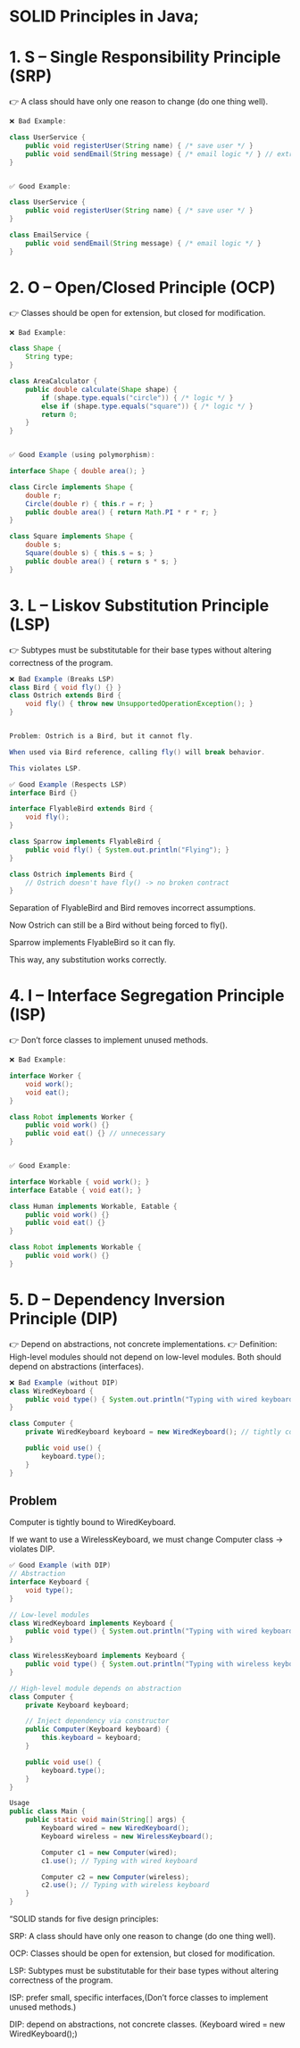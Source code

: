SOLID Principles in Java;
============================================
# 1. S – Single Responsibility Principle (SRP)

👉 A class should have only one reason to change (do one thing well).
```java 
❌ Bad Example:

class UserService {
    public void registerUser(String name) { /* save user */ }
    public void sendEmail(String message) { /* email logic */ } // extra responsibility
}


✅ Good Example:

class UserService {
    public void registerUser(String name) { /* save user */ }
}

class EmailService {
    public void sendEmail(String message) { /* email logic */ }
}
```
# 2. O – Open/Closed Principle (OCP)

👉 Classes should be open for extension, but closed for modification.
```java
❌ Bad Example:

class Shape {
    String type;
}

class AreaCalculator {
    public double calculate(Shape shape) {
        if (shape.type.equals("circle")) { /* logic */ }
        else if (shape.type.equals("square")) { /* logic */ }
        return 0;
    }
}


✅ Good Example (using polymorphism):

interface Shape { double area(); }

class Circle implements Shape {
    double r;
    Circle(double r) { this.r = r; }
    public double area() { return Math.PI * r * r; }
}

class Square implements Shape {
    double s;
    Square(double s) { this.s = s; }
    public double area() { return s * s; }
}
```
# 3. L – Liskov Substitution Principle (LSP)

👉 Subtypes must be substitutable for their base types without altering correctness of the program.
```java
❌ Bad Example (Breaks LSP)
class Bird { void fly() {} }
class Ostrich extends Bird { 
    void fly() { throw new UnsupportedOperationException(); } 
}


Problem: Ostrich is a Bird, but it cannot fly.

When used via Bird reference, calling fly() will break behavior.

This violates LSP.

✅ Good Example (Respects LSP)
interface Bird {}

interface FlyableBird extends Bird {
    void fly();
}

class Sparrow implements FlyableBird {
    public void fly() { System.out.println("Flying"); }
}

class Ostrich implements Bird {
    // Ostrich doesn't have fly() -> no broken contract
}


```


Separation of FlyableBird and Bird removes incorrect assumptions.

Now Ostrich can still be a Bird without being forced to fly().

Sparrow implements FlyableBird so it can fly.

This way, any substitution works correctly.

# 4. I – Interface Segregation Principle (ISP)

👉 Don’t force classes to implement unused methods.
```java
❌ Bad Example:

interface Worker {
    void work();
    void eat();
}

class Robot implements Worker {
    public void work() {}
    public void eat() {} // unnecessary
}


✅ Good Example:

interface Workable { void work(); }
interface Eatable { void eat(); }

class Human implements Workable, Eatable {
    public void work() {}
    public void eat() {}
}

class Robot implements Workable {
    public void work() {}
}
```
# 5. D – Dependency Inversion Principle (DIP)

👉 Depend on abstractions, not concrete implementations.
👉 Definition:
High-level modules should not depend on low-level modules.
Both should depend on abstractions (interfaces).
```java
❌ Bad Example (without DIP)
class WiredKeyboard {
    public void type() { System.out.println("Typing with wired keyboard"); }
}

class Computer {
    private WiredKeyboard keyboard = new WiredKeyboard(); // tightly coupled

    public void use() {
        keyboard.type();
    }
}

```

Problem
--------

Computer is tightly bound to WiredKeyboard.

If we want to use a WirelessKeyboard, we must change Computer class → violates DIP.
```java 
✅ Good Example (with DIP)
// Abstraction
interface Keyboard {
    void type();
}

// Low-level modules
class WiredKeyboard implements Keyboard {
    public void type() { System.out.println("Typing with wired keyboard"); }
}

class WirelessKeyboard implements Keyboard {
    public void type() { System.out.println("Typing with wireless keyboard"); }
}

// High-level module depends on abstraction
class Computer {
    private Keyboard keyboard;

    // Inject dependency via constructor
    public Computer(Keyboard keyboard) {
        this.keyboard = keyboard;
    }

    public void use() {
        keyboard.type();
    }
}

Usage
public class Main {
    public static void main(String[] args) {
        Keyboard wired = new WiredKeyboard();
        Keyboard wireless = new WirelessKeyboard();

        Computer c1 = new Computer(wired);
        c1.use(); // Typing with wired keyboard

        Computer c2 = new Computer(wireless);
        c2.use(); // Typing with wireless keyboard
    }
}

```
“SOLID stands for five design principles:

SRP: A class should have only one reason to change (do one thing well).

OCP: Classes should be open for extension, but closed for modification.

LSP: Subtypes must be substitutable for their base types without altering correctness of the program.

ISP: prefer small, specific interfaces,(Don’t force classes to implement unused methods.)

DIP: depend on abstractions, not concrete classes. (Keyboard wired = new WiredKeyboard();)

